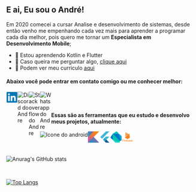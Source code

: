 ## E ai, Eu sou o André!
Em 2020 comecei a cursar Analise e desenvolvimento de sistemas, desde então venho me empenhando cada vez mais para aprender a programar cada dia melhor, pois quero me tornar um **Especialista em Desenvolvimento Mobile**;


- 🌱 Estou aprendendo Kotlin e Flutter
- 💬 Caso queira me perguntar algo, [clique aqui](https://github.com/andresnow/anuraghazra/issues)
- :page_facing_up: Podem ver meu curriculo [aqui](https://drive.google.com/file/d/1cJXgPkOTcXvlX_lFfIiLSHuizDqFYszm/view?usp=sharing)

#### Abaixo você pode entrar em contato comigo ou me conhecer melhor:

<a href="https://www.linkedin.com/in/andr%C3%A9-n-922181a6/">
  <img align="left" alt="Linkedin de André Neves" width="30px" src="https://raw.githubusercontent.com/devicons/devicon/master/icons/linkedin/linkedin-original.svg" />
</a>

<a href="https://discord.gg/zfdTWAvn">
  <img align="left" alt="Discord do Andre" width="30px" src="https://img.icons8.com/color/2x/discord-logo--v2.png?token=exp=1623545084~hmac=efc23393fc2930db27c62c1296e161d7" />
</a>

<a href="https://pt.stackoverflow.com/users/238226/andre-neves">
  <img align="left" alt="Stackoverflow do Andre" width="30px" src="https://img-premium.flaticon.com/png/512/2111/2111628.png?token=exp=1623545084~hmac=efc23393fc2930db27c62c1296e161d7" />
</a>

<a href="https://wa.me/message/CRQY3GBEGCC5P1">
  <img align="left" alt="Whatsapp do Andre" width="30px" src="https://image.flaticon.com/icons/png/128/134/134937.png" />
</a>

<br />
<br />

#### Essas são as ferramentas que eu estudo e desenvolvo meus projetos, atualmente:
<img align="left" alt="Icone do android" height="30" src="https://cdn.icon-icons.com/icons2/673/PNG/128/Android_icon-icons.com_60488.png">
<img align="left" alt="Icone do kotlin" height="30" src="https://raw.githubusercontent.com/devicons/devicon/master/icons/kotlin/kotlin-original.svg">
<img align="left" alt="Icone do flutter" height="30" src="https://raw.githubusercontent.com/devicons/devicon/master/icons/flutter/flutter-original.svg">
<img align="left" alt="Icone do dart" height="30" src="https://raw.githubusercontent.com/devicons/devicon/master/icons/dart/dart-original.svg">
<img align="left" alt="Icone do firebase" height="30" src="https://raw.githubusercontent.com/devicons/devicon/master/icons/firebase/firebase-plain-wordmark.svg">

<br />
<br />
<br />

![Anurag's GitHub stats](https://github-readme-stats.vercel.app/api?username=andresnow&theme=algolia&show_icons=true)

<br />

[![Top Langs](https://github-readme-stats.vercel.app/api/top-langs/?username=andresnow&layout=compact)](https://github.com/andresnow/github-readme-stats)


<!--
**AndreSnow/AndreSnow** is a ✨ _special_ ✨ repository because its `README.md` (this file) appears on your GitHub profile.

Here are some ideas to get you started:

- 🔭 I’m currently working on ...
- 🌱 I’m currently learning ...
- 👯 I’m looking to collaborate on ...
- 🤔 I’m looking for help with ...
- 💬 Ask me about ...
- 📫 How to reach me: ...
- 😄 Pronouns: ...
- ⚡ Fun fact: ...
-->
